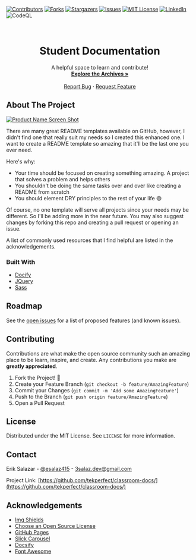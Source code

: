 <!-- # Gameheads Student Archive

<a href="https://classroom.google.com/c/MTI2MzcxMDQ2Mjcx?cjc=ny3uny2"><img src="https://i0.wp.com/www.alicekeeler.com/wp-content/uploads/2014/11/Google-Classroom-Logo1-1.png" alt="Google classroom" width="300"></a>

## Classroom

This year we will be using google classroom to manage our weekly curriculum, as well as this website to host any helpful walkthroughs/blogs/videos/or articles.

> Linux

> Github

> Security

> Contribute -->

<!-- PROJECT SHIELDS -->
<!--
*** I'm using markdown "reference style" links for readability.
*** Reference links are enclosed in brackets [ ] instead of parentheses ( ).
*** See the bottom of this document for the declaration of the reference variables
*** for contributors-url, forks-url, etc. This is an optional, concise syntax you may use.
*** https://www.markdownguide.org/basic-syntax/#reference-style-links
-->

[![Contributors][contributors-shield]][contributors-url]
[![Forks][forks-shield]][forks-url]
[![Stargazers][stars-shield]][stars-url]
[![Issues][issues-shield]][issues-url]
[![MIT License][license-shield]][license-url]
[![LinkedIn][linkedin-shield]][linkedin-url]
![CodeQL](https://github.com/tekperfect/classroom-docs/workflows/CodeQL/badge.svg?branch=master)

<!-- PROJECT LOGO -->
<br />
<p align="center">

  <h1 align="center">Student Documentation</h1>

  <p align="center">
    A helpful space to learn and contribute!
    <br />
    <a href="https://github.com/tekperfect/classroom-docs"><strong>Explore the Archives »</strong></a>
    <br />
    <br />
    <a href="https://github.com/tekperfect/classroom-docs/issues">Report Bug</a>
    ·
    <a href="https://github.com/tekperfect/classroom-docs/issues">Request Feature</a>
  </p>
</p>

<!-- ABOUT THE PROJECT -->

## About The Project

[![Product Name Screen Shot][product-screenshot]](https://tekperfect.com/classroom-docs/#/)

There are many great README templates available on GitHub, however, I didn't find one that really suit my needs so I created this enhanced one. I want to create a README template so amazing that it'll be the last one you ever need.

Here's why:

- Your time should be focused on creating something amazing. A project that solves a problem and helps others
- You shouldn't be doing the same tasks over and over like creating a README from scratch
- You should element DRY principles to the rest of your life :smile:

Of course, no one template will serve all projects since your needs may be different. So I'll be adding more in the near future. You may also suggest changes by forking this repo and creating a pull request or opening an issue.

A list of commonly used resources that I find helpful are listed in the acknowledgements.

### Built With

- [Docify](https://docsify.js.org/#/)
- [JQuery](https://jquery.com/)
- [Sass](https://sass-lang.com)

## Roadmap

See the [open issues](https://github.com/tekperfect/classroom-docs/issues) for a list of proposed features (and known issues).

<!-- CONTRIBUTING -->

## Contributing

Contributions are what make the open source community such an amazing place to be learn, inspire, and create. Any contributions you make are **greatly appreciated**.

1. Fork the Project! 🦾
2. Create your Feature Branch (`git checkout -b feature/AmazingFeature`)
3. Commit your Changes (`git commit -m 'Add some AmazingFeature'`)
4. Push to the Branch (`git push origin feature/AmazingFeature`)
5. Open a Pull Request

<!-- LICENSE -->

## License

Distributed under the MIT License. See `LICENSE` for more information.

<!-- CONTACT -->

## Contact

Erik Salazar - [@esalaz415](https://twitter.com/esalaz415) - 3salaz.dev@gmail.com

Project Link: [https://github.com/tekperfect/classroom-docs/](https://github.com/tekperfect/classroom-docs/)

<!-- ACKNOWLEDGEMENTS -->

## Acknowledgements

- [Img Shields](https://shields.io)
- [Choose an Open Source License](https://choosealicense.com)
- [GitHub Pages](https://pages.github.com)
- [Slick Carousel](https://kenwheeler.github.io/slick)
- [Docsify](https://docsify.js.org/#/)
- [Font Awesome](https://fontawesome.com)

<!-- MARKDOWN LINKS & IMAGES -->
<!-- https://www.markdownguide.org/basic-syntax/#reference-style-links -->

[contributors-shield]: https://img.shields.io/github/contributors/tekperfect/classroom-docs.svg?style=flat-square
[contributors-url]: https://github.com/tekperfect/classroom-docs/graphs/contributors
[forks-shield]: https://img.shields.io/github/forks/tekperfect/classroom-docs.svg?style=flat-square
[forks-url]: https://github.com/tekperfect/classroom-docs/network/members
[stars-shield]: https://img.shields.io/github/stars/tekperfect/classroom-docs.svg?style=flat-square
[stars-url]: https://github.com/tekperfect/classroom-docs/stargazers
[issues-shield]: https://img.shields.io/github/issues/tekperfect/classroom-docs.svg?style=flat-square
[issues-url]: https://github.com/tekperfect/classroom-docs/issues
[license-shield]: https://img.shields.io/github/license/tekperfect/classroom-docs.svg?style=flat-square
[license-url]: https://github.com/tekperfect/classroom-docs/blob/master/LICENSE
[linkedin-shield]: https://img.shields.io/badge/-LinkedIn-black.svg?style=flat-square&logo=linkedin&colorB=555
[linkedin-url]: https://www.linkedin.com/company/gameheads-oakland
[product-screenshot]: /media/logos/screenshot.png

